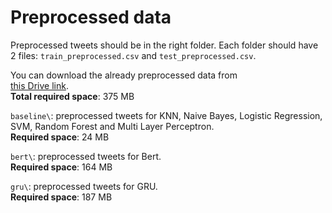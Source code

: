 # Preprocessed data

Preprocessed tweets should be in the right folder. Each folder should
have 2 files: `train_preprocessed.csv` and `test_preprocessed.csv`.

You can download the already preprocessed data from  
[this Drive link](https://drive.google.com/drive/folders/16izsD7W0SG3AF094cW0JpcfnPFRF1aXY?usp=sharing).  
**Total required space**: 375 MB

`baseline\`: preprocessed tweets for KNN, Naive Bayes, Logistic Regression,
SVM, Random Forest and Multi Layer Perceptron.  
**Required space**: 24 MB

`bert\`: preprocessed tweets for Bert.  
**Required space**: 164 MB

`gru\`: preprocessed tweets for GRU.  
**Required space**: 187 MB

